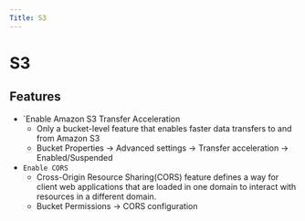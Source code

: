 ```yaml
---
Title: S3
---
```

# S3

## Features

- `Enable Amazon S3 Transfer Acceleration
  - Only a bucket-level feature that enables faster data transfers to and from Amazon S3
  - Bucket Properties -> Advanced settings -> Transfer acceleration -> Enabled/Suspended
- `Enable CORS`
  - Cross-Origin Resource Sharing(CORS) feature defines a way for client web applications that are loaded in one domain to interact with resources in a different domain.
  - Bucket Permissions -> CORS configuration